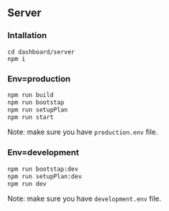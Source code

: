 ## Server


### Intallation

```
cd dashboard/server
npm i
```

### Env=production

```sh
npm run build
npm run bootstap
npm run setupPlan
npm run start
```

Note: make sure you have `production.env` file. 

### Env=development


```sh
npm run bootstap:dev
npm run setupPlan:dev
npm run dev
```

Note: make sure you have `development.env` file.




